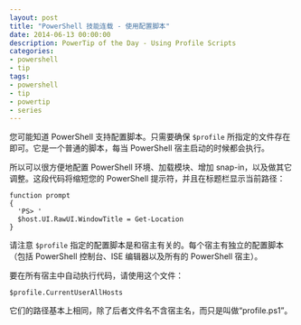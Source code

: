 ```yaml
---
layout: post
title: "PowerShell 技能连载 - 使用配置脚本"
date: 2014-06-13 00:00:00
description: PowerTip of the Day - Using Profile Scripts
categories:
- powershell
- tip
tags:
- powershell
- tip
- powertip
- series
---
```

您可能知道 PowerShell 支持配置脚本。只需要确保 `$profile` 所指定的文件存在即可。它是一个普通的脚本，每当 PowerShell 宿主启动的时候都会执行。

所以可以很方便地配置 PowerShell 环境、加载模块、增加 snap-in，以及做其它调整。这段代码将缩短您的 PowerShell 提示符，并且在标题栏显示当前路径：

    function prompt
    {
      'PS> '
      $host.UI.RawUI.WindowTitle = Get-Location
    } 

请注意 `$profile` 指定的配置脚本是和宿主有关的。每个宿主有独立的配置脚本（包括 PowerShell 控制台、ISE 编辑器以及所有的 PowerShell 宿主）。

要在所有宿主中自动执行代码，请使用这个文件：

    $profile.CurrentUserAllHosts 
    
它们的路径基本上相同，除了后者文件名不含宿主名，而只是叫做“profile.ps1”。

<!--本文国际来源：[Using Profile Scripts](http://community.idera.com/powershell/powertips/b/tips/posts/using-profile-scripts)-->
